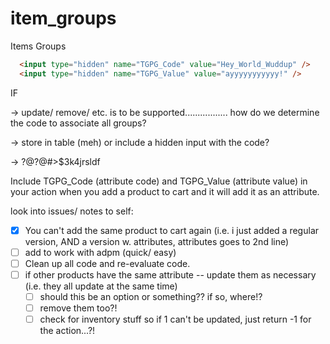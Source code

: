 # item_groups
Items Groups

```html
  <input type="hidden" name="TGPG_Code" value="Hey_World_Wuddup" />
  <input type="hidden" name="TGPG_Value" value="ayyyyyyyyyyy!" />
```
IF

  -> update/ remove/ etc. is to be supported................. how do we determine the code to associate all groups?
  
  -> store in table (meh) or include a hidden input with the code?
  
  -> ?@?@#>$3k4jrsldf
  
  
Include TGPG_Code (attribute code) and TGPG_Value (attribute value) in your action when you add a product to cart and it will add it as an attribute.

look into issues/ notes to self:
- [x] You can't add the same product to cart again (i.e. i just added a regular version, AND a version w. attributes, attributes goes to 2nd line)
- [ ] add to work with adpm (quick/ easy)
- [ ] Clean up all code and re-evaluate code.
- [ ] if other products have the same attribute -- update them as necessary (i.e. they all update at the same time)
  - [ ] should this be an option or something?? if so, where!?
  - [ ] remove them too?!
  - [ ] check for inventory stuff so if 1 can't be updated, just return -1 for the action...?!
